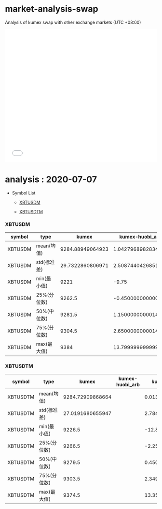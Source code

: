 # market-analysis-swap
Analysis of kumex swap with other exchange markets (UTC +08:00)

<iframe width="100%" height="440" src="./data.html" frameborder="no" border="0" scrolling="no"></iframe>

# analysis : 2020-07-07
* Symbol List

  * [XBTUSDM](#xbtusdm)

  * [XBTUSDTM](#xbtusdtm)


### XBTUSDM

symbol|type|kumex|kumex-huobi_arb|kumex-okex_arb
---|---|---|---|---
XBTUSDM | mean(均值) | 9284.88949064923 | 1.04279689828343 | 0.361450296486995
XBTUSDM | std(标准差) | 29.7322860806971 | 2.5087440426851 | 2.73972417782327
XBTUSDM | min(最小值) | 9221 | -9.75 | -12.3999999999996
XBTUSDM | 25%(分位数) | 9262.5 | -0.450000000000728 | -1.34999999999854
XBTUSDM | 50%(中位数) | 9281.5 | 1.15000000000146 | 0.75
XBTUSDM | 75%(分位数) | 9304.5 | 2.65000000000145 | 2.34999999999855
XBTUSDM | max(最大值) | 9384 | 13.7999999999993 | 12.4500000000007


### XBTUSDTM

symbol|type|kumex|kumex-huobi_arb|kumex-okex_arb
---|---|---|---|---
XBTUSDTM | mean(均值) | 9284.72909868664 |  | 0.0136752124543503
XBTUSDTM | std(标准差) | 27.0191680655947 |  | 2.78431710636787
XBTUSDTM | min(最小值) | 9226.5 |  | -12.8499999999985
XBTUSDTM | 25%(分位数) | 9266.5 |  | -2.25
XBTUSDTM | 50%(中位数) | 9279.5 |  | 0.450000000000728
XBTUSDTM | 75%(分位数) | 9303.5 |  | 2.34999999999855
XBTUSDTM | max(最大值) | 9374.5 |  | 13.3500000000004

